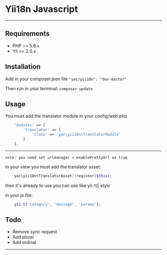 Yii18n Javascript
===================
----------

Requirements
------------

 - PHP >= 5.6.x
 - Yii >= 2.0.x


Installation
-------------

Add in your composer.json file
``` "yac/yii18n": "dev-master" ```

Then run in your terminal:
``` composer update ```

Usage
--------
You must add the translator module in your config/web.php

```php
    'modules' => [
        'translator' => [
            'class' => 'yac\yii18n\TranslatorModule'
        ]
    ],
```

-----------------------
``` note: you need set urlmanager > enablePrettyUrl as true ```

in your view you must add the translator asset:

```php
    yac\yii18n\TranslatorAsset::register($this);
```

then it's already to use you can use like yii::t() style

in your js file:
```javascript
    yii.t('category', 'message', 'params');
```

Todo
----
 - Remove sync request
 - Add plural
 - Add ordinal


----------

